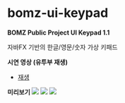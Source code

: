 # bomz-ui-keypad

**BOMZ Public Project UI Keypad 1.1**

자바FX 기반의 한글/영문/숫자 가상 키패드


**시연 영상 (유투부 재생)**
   - <a href="https://youtu.be/hy6CllpQ7Yo" target="_blank">재생</a>

**미리보기**
<img src="https://img.youtube.com/vi/hy6CllpQ7Yo/maxresdefault.jpg">
<img src="https://img.youtube.com/vi/hy6CllpQ7Yo/sddefault.jpg">
<img src="https://i9.ytimg.com/vi/hy6CllpQ7Yo/mq1.jpg?sqp=CPDn4YoG&rs=AOn4CLD43mkhuZtB6V7hmkJ4fwcgKYBihQ">
